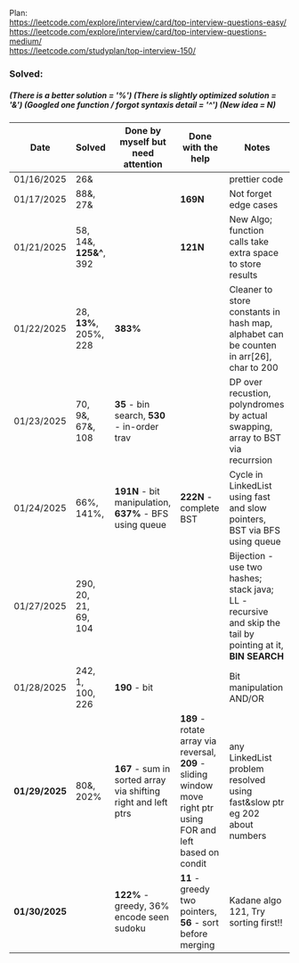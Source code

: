 Plan:
<br>https://leetcode.com/explore/interview/card/top-interview-questions-easy/
<br>https://leetcode.com/explore/interview/card/top-interview-questions-medium/
<br>https://leetcode.com/studyplan/top-interview-150/


### Solved:  
##### (There is a better solution = '%') (There is slightly optimized solution = '&') (Googled one function / forgot syntaxis detail = '^')  (New idea = N)

| Date       | Solved                  | Done by myself but need attention | Done with the help | Notes         |
| -----------|-------------------------| ----------------------------------| -------------------| --------------|
| 01/16/2025 | 26&                     |                                   |                    | prettier code |
| 01/17/2025 | 88&, 27&                |                                   |**169N**            | Not forget edge cases|
| 01/21/2025 | 58, 14&, **125&^**, 392                |                                   |**121N**            | New Algo; function calls take extra space to store results|
| 01/22/2025 | 28, **13%**, 205%, 228              | **383%**                                  |           | Cleaner to store constants in hash map, alphabet can be counten in arr[26], char to 200 |
| 01/23/2025 | 70, 9&, 67&, 108              | **35** - bin search, **530** - in-order trav                |           | DP over recustion, polyndromes by actual swapping, array to BST via recurrsion |
| 01/24/2025 | 66%, 141%,             | **191N** - bit manipulation, **637%** - BFS using queue             | **222N** - complete BST          | Cycle in LinkedList using fast and slow pointers, BST via BFS using queue |
| 01/27/2025 | 290, 20, 21, 69, 104             |             |          | Bijection - use two hashes; stack java; LL - recursive and skip the tail by pointing at it, **BIN SEARCH** |
| 01/28/2025 | 242, 1, 100, 226           |  **190** - bit           |          | Bit manipulation AND/OR |
| **01/29/2025** | 80&, 202%           | **167** - sum in sorted array via shifting right and left ptrs           | **189** - rotate array via reversal, **209** - sliding window move right ptr using FOR and left based on condit        | any LinkedList problem resolved using fast&slow ptr eg 202 about numbers |
| **01/30/2025** |           | **122%** - greedy, 36% encode seen sudoku          | **11** - greedy two pointers, **56** - sort before merging        | Kadane algo 121, Try sorting first!! |

